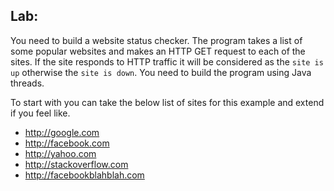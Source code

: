 ## Lab:

You need to build a website status checker. The program takes a list of some popular websites and makes an HTTP GET request to each of the sites. If the site responds to HTTP traffic it will be considered as the `site is up` otherwise the `site is down`. You need to build the program using Java threads.

To start with you can take the below list of sites for this example and extend if you feel like.

- http://google.com
- http://facebook.com
- http://yahoo.com
- http://stackoverflow.com
- http://facebookblahblah.com
